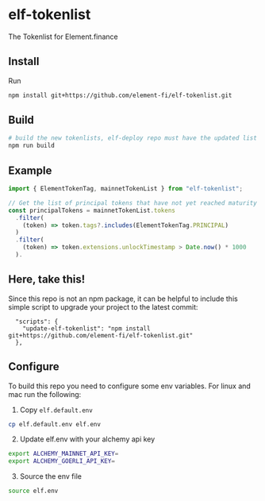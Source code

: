 # elf-tokenlist

The Tokenlist for Element.finance

## Install

Run

```bash
npm install git+https://github.com/element-fi/elf-tokenlist.git
```

## Build

```bash
# build the new tokenlists, elf-deploy repo must have the updated list
npm run build
```

## Example

```ts
import { ElementTokenTag, mainnetTokenList } from "elf-tokenlist";

// Get the list of principal tokens that have not yet reached maturity
const principalTokens = mainnetTokenList.tokens
  .filter(
    (token) => token.tags?.includes(ElementTokenTag.PRINCIPAL)
  )
  .filter(
    (token) => token.extensions.unlockTimestamp > Date.now() * 1000
  ).
```

## Here, take this!

Since this repo is not an npm package, it can be helpful to include this simple script to upgrade your project to the latest commit:

```
  "scripts": {
    "update-elf-tokenlist": "npm install git+https://github.com/element-fi/elf-tokenlist.git"
  },
```
## Configure

To build this repo you need to configure some env variables.  For linux and mac run the following:

1) Copy `elf.default.env`

```bash
cp elf.default.env elf.env
```

2) Update elf.env with your alchemy api key

```bash
export ALCHEMY_MAINNET_API_KEY=
export ALCHEMY_GOERLI_API_KEY=
```

3) Source the env file

```bash
source elf.env
```
